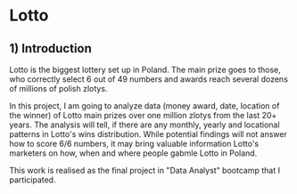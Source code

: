 # Lotto
## 1) Introduction
Lotto is the biggest lottery set up in Poland. The main prize goes to those, who correctly select 6 out of 49 numbers and awards reach several dozens of millions of polish zlotys.

In this project, I am going to analyze data (money award, date, location of the winner) of Lotto main prizes over one million zlotys from the last 20+ years. The analysis will tell, if there are any monthly, yearly and locational patterns in Lotto's wins distribution. While potential findings will not answer how to score 6/6 numbers, it may bring valuable information Lotto's marketers on how, when and where people gabmle Lotto in Poland.

This work is realised as the final project in "Data Analyst" bootcamp that I participated.
